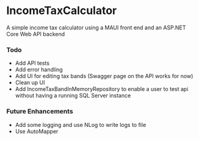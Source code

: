 # IncomeTaxCalculator
A simple income tax calculator using a MAUI front end and an ASP.NET Core Web API backend

### Todo
* Add API tests
* Add error handling
* Add UI for editing tax bands (Swagger page on the API works for now)
* Clean up UI
* Add IncomeTaxBandInMemoryRepository to enable a user to test api without having a running SQL Server instance

### Future Enhancements
* Add some logging and use NLog to write logs to file
* Use AutoMapper
